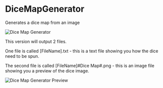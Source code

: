 # DiceMapGenerator
Generates a dice map from an image

![Dice Map Generator](https://i.imgur.com/lMtSUBX.png)

This version will output 2 files.

One file is called [FileName].txt - this is a text file showing you how the dice need to be spun.

The second file is called [FileName]#Dice Map#.png - this is an image file showing you a preview of the dice image.

![Dice Map Generator Preview](https://i.imgur.com/DDLrX1h.jpg)
